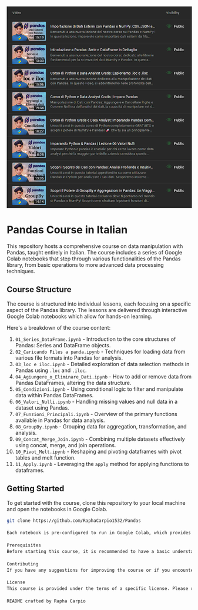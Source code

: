 ![Comprehensive Pandas Course](/thumbpandas.png)

# Pandas Course in Italian

This repository hosts a comprehensive course on data manipulation with Pandas, taught entirely in Italian. The course includes a series of Google Colab notebooks that step through various functionalities of the Pandas library, from basic operations to more advanced data processing techniques.

## Course Structure

The course is structured into individual lessons, each focusing on a specific aspect of the Pandas library. The lessons are delivered through interactive Google Colab notebooks which allow for hands-on learning.

Here's a breakdown of the course content:

1. `01_Series_DataFrame.ipynb` - Introduction to the core structures of Pandas: Series and DataFrame objects.
2. `02_Caricando Files a panda.ipynb` - Techniques for loading data from various file formats into Pandas for analysis.
3. `03_loc e iloc.ipynb` - Detailed exploration of data selection methods in Pandas using `.loc` and `.iloc`.
4. `04_Agiungere_o_Eliminare_Dati.ipynb` - How to add or remove data from Pandas DataFrames, altering the data structure.
5. `05_Condizioni.ipynb` - Using conditional logic to filter and manipulate data within Pandas DataFrames.
6. `06_Valori_Nulli.ipynb` - Handling missing values and null data in a dataset using Pandas.
7. `07_Funzioni_Principali.ipynb` - Overview of the primary functions available in Pandas for data analysis.
8. `08_GroupBy.ipynb` - Grouping data for aggregation, transformation, and analysis.
9. `09_Concat_Merge_Join.ipynb` - Combining multiple datasets effectively using concat, merge, and join operations.
10. `10_Pivot_Melt.ipynb` - Reshaping and pivoting dataframes with pivot tables and melt function.
11. `11_Apply.ipynb` - Leveraging the `apply` method for applying functions to dataframes.

## Getting Started

To get started with the course, clone this repository to your local machine and open the notebooks in Google Colab.

```bash
git clone https://github.com/RaphaCarpio1532/Pandas

Each notebook is pre-configured to run in Google Colab, which provides a free, cloud-based Jupyter notebook environment that requires no setup.

Prerequisites
Before starting this course, it is recommended to have a basic understanding of Python programming. Familiarity with data structures such as lists and dictionaries will also be beneficial.

Contributing
If you have any suggestions for improving the course or if you encounter any issues, please feel free to fork the repository, make your changes, and submit a pull request.

License
This course is provided under the terms of a specific license. Please refer to the LICENSE file in the repository for more information.

README crafted by Rapha Carpio

